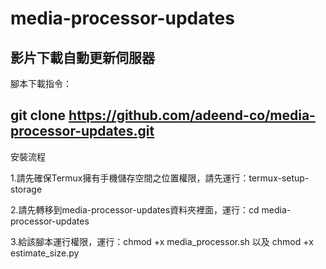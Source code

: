# media-processor-updates
影片下載自動更新伺服器
-
腳本下載指令：

git clone https://github.com/adeend-co/media-processor-updates.git
-
安裝流程

1.請先確保Termux擁有手機儲存空間之位置權限，請先運行：termux-setup-storage

2.請先轉移到media-processor-updates資料夾裡面，運行：cd media-processor-updates

3.給該腳本運行權限，運行：chmod +x media_processor.sh 以及 chmod +x estimate_size.py
